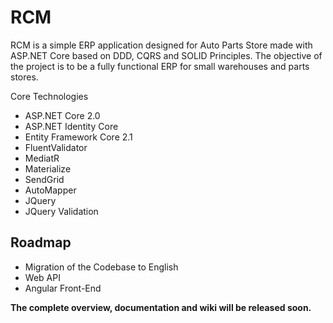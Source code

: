 # RCM
RCM is a simple ERP application designed for Auto Parts Store made with ASP.NET Core based on DDD, CQRS and SOLID Principles. The objective of the project is to be a fully functional ERP for small warehouses and parts stores.

Core Technologies
- ASP.NET Core 2.0
- ASP.NET Identity Core
- Entity Framework Core 2.1 
- FluentValidator
- MediatR
- Materialize
- SendGrid  
- AutoMapper
- JQuery
- JQuery Validation

## Roadmap 
- Migration of the Codebase to English
- Web API 
- Angular Front-End



**The complete overview, documentation and wiki will be released soon.** 
